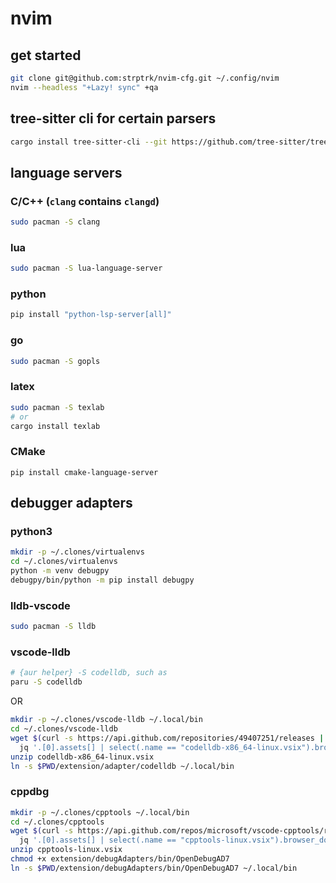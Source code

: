 # nvim

## get started
```sh
git clone git@github.com:strptrk/nvim-cfg.git ~/.config/nvim
nvim --headless "+Lazy! sync" +qa
```
## tree-sitter cli for certain parsers
```sh
cargo install tree-sitter-cli --git https://github.com/tree-sitter/tree-sitter.git
```

## language servers

### C/C++ (`clang` contains `clangd`)
```sh
sudo pacman -S clang
```

### lua
```sh
sudo pacman -S lua-language-server
```

### python
```sh
pip install "python-lsp-server[all]"
```

### go
```sh
sudo pacman -S gopls
```

### latex
```sh
sudo pacman -S texlab
# or
cargo install texlab
```

### CMake
```
pip install cmake-language-server
```

## debugger adapters
### python3
```sh
mkdir -p ~/.clones/virtualenvs
cd ~/.clones/virtualenvs
python -m venv debugpy
debugpy/bin/python -m pip install debugpy
```

### lldb-vscode
```sh
sudo pacman -S lldb
```

### vscode-lldb
```sh
# {aur helper} -S codelldb, such as
paru -S codelldb
```
OR
```sh
mkdir -p ~/.clones/vscode-lldb ~/.local/bin
cd ~/.clones/vscode-lldb
wget $(curl -s https://api.github.com/repositories/49407251/releases | \
  jq '.[0].assets[] | select(.name == "codelldb-x86_64-linux.vsix").browser_download_url' -r)
unzip codelldb-x86_64-linux.vsix
ln -s $PWD/extension/adapter/codelldb ~/.local/bin
```

### cppdbg
```sh
mkdir -p ~/.clones/cpptools ~/.local/bin
cd ~/.clones/cpptools
wget $(curl -s https://api.github.com/repos/microsoft/vscode-cpptools/releases | \
  jq '.[0].assets[] | select(.name == "cpptools-linux.vsix").browser_download_url' -r)
unzip cpptools-linux.vsix
chmod +x extension/debugAdapters/bin/OpenDebugAD7
ln -s $PWD/extension/debugAdapters/bin/OpenDebugAD7 ~/.local/bin
```
